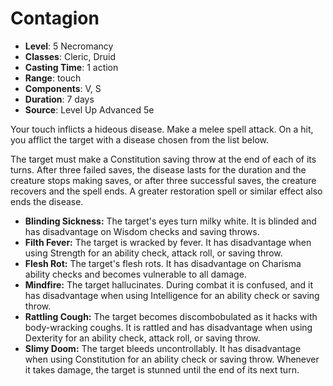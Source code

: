 # Contagion

- **Level**: 5 Necromancy
- **Classes**: Cleric, Druid
- **Casting Time**: 1 action
- **Range**: touch
- **Components**: V, S
- **Duration**: 7 days
- **Source**: Level Up Advanced 5e

Your touch inflicts a hideous disease. Make a melee spell attack. On a hit, you afflict the target with a disease chosen from the list below.

The target must make a Constitution saving throw at the end of each of its turns. After three failed saves, the disease lasts for the duration and the creature stops making saves, or after three successful saves, the creature recovers and the spell ends. A greater restoration spell or similar effect also ends the disease.

* **Blinding Sickness:** The target's eyes turn milky white. It is blinded and has disadvantage on Wisdom checks and saving throws.
* **Filth Fever:** The target is wracked by fever. It has disadvantage when using Strength for an ability check, attack roll, or saving throw.
* **Flesh Rot:** The target's flesh rots. It has disadvantage on Charisma ability checks and becomes vulnerable to all damage.
* **Mindfire:** The target hallucinates. During combat it is confused, and it has disadvantage when using Intelligence for an ability check or saving throw.
* **Rattling Cough:** The target becomes discombobulated as it hacks with body-wracking coughs. It is rattled and has disadvantage when using Dexterity for an ability check, attack roll, or saving throw.
* **Slimy Doom:** The target bleeds uncontrollably. It has disadvantage when using Constitution for an ability check or saving throw. Whenever it takes damage, the target is stunned until the end of its next turn.

